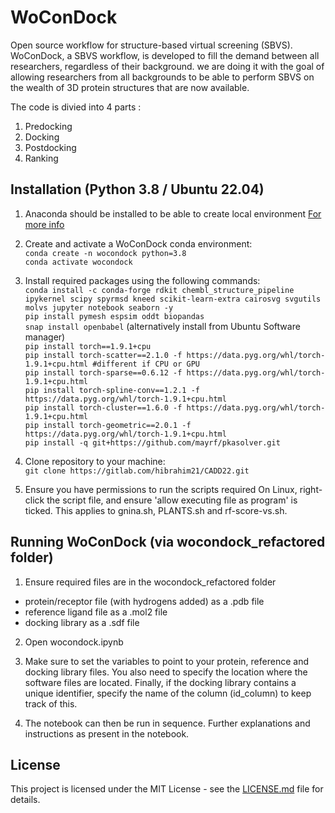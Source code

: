 # WoConDock
<!-- markdown-link-check-disable-next-line -->
Open source workflow for structure-based virtual screening (SBVS).
WoConDock, a SBVS workflow, is developed to fill the demand between all researchers, regardless of their background. we are doing it with the goal of allowing researchers from all backgrounds to be able to perform SBVS on the wealth of 3D protein structures that are now available.

The code is divied into 4 parts :
1. Predocking
2. Docking
3. Postdocking
4. Ranking

## Installation (Python 3.8 / Ubuntu 22.04)
<!-- markdown-link-check-disable-next-line -->

1. Anaconda should be installed to be able to create local environment [For more info](https://docs.anaconda.com/anaconda/install/index.html)

2. Create and activate a WoConDock conda environment:  
`conda create -n wocondock python=3.8`  
`conda activate wocondock`  

3. Install required packages using the following commands:  
`conda install -c conda-forge rdkit chembl_structure_pipeline ipykernel scipy spyrmsd kneed scikit-learn-extra cairosvg svgutils molvs jupyter notebook seaborn -y`  
`pip install pymesh espsim oddt biopandas`  
`snap install openbabel` (alternatively install from Ubuntu Software manager)  
`pip install torch==1.9.1+cpu`  
`pip install torch-scatter==2.1.0 -f https://data.pyg.org/whl/torch-1.9.1+cpu.html #different if CPU or GPU`  
`pip install torch-sparse==0.6.12 -f https://data.pyg.org/whl/torch-1.9.1+cpu.html`  
`pip install torch-spline-conv==1.2.1 -f https://data.pyg.org/whl/torch-1.9.1+cpu.html`  
`pip install torch-cluster==1.6.0 -f https://data.pyg.org/whl/torch-1.9.1+cpu.html`  
`pip install torch-geometric==2.0.1 -f https://data.pyg.org/whl/torch-1.9.1+cpu.html`  
`pip install -q git+https://github.com/mayrf/pkasolver.git`    

4. Clone repository to your machine:  
`git clone https://gitlab.com/hibrahim21/CADD22.git`  

5. Ensure you have permissions to run the scripts required
On Linux, right-click the script file, and ensure 'allow executing file as program' is ticked. This applies to gnina.sh, PLANTS.sh and rf-score-vs.sh.  

## Running WoConDock (via wocondock_refactored folder)

1. Ensure required files are in the wocondock_refactored folder
- protein/receptor file (with hydrogens added) as a .pdb file
- reference ligand file as a .mol2 file
- docking library as a .sdf file

2. Open wocondock.ipynb

3. Make sure to set the variables to point to your protein, reference and docking library files. You also need to specify the location where the software files are located. Finally, if the docking library contains a unique identifier, specify the name of the column (id_column) to keep track of this.

4. The notebook can then be run in sequence. Further explanations and instructions as present in the notebook.

## License
<!-- markdown-link-check-disable-next-line -->
This project is licensed under the MIT License - see the [LICENSE.md](https://gitlab.com/hibrahim21/CADD22/-/blob/main/LICENSE) file for details.



